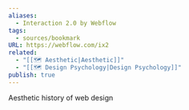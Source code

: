 ```yaml
---
aliases:
  - Interaction 2.0 by Webflow
tags:
  - sources/bookmark
URL: https://webflow.com/ix2
related:
  - "[[🗺️ Aesthetic|Aesthetic]]"
  - "[[🗺️ Design Psychology|Design Psychology]]"
publish: true
---
```


Aesthetic history of web design
